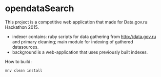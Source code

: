 # opendataSearch

This project is a competitive web application that made for Data.gov.ru Hackathon 2015.

* indexer contains: ruby scripts for data gathering from http://data.gov.ru and primary cleaning; main module for indexing of gathered datasources.
* background is a web-application that uses previously built indexes.


How to build:
```bash
mnv clean install
```
